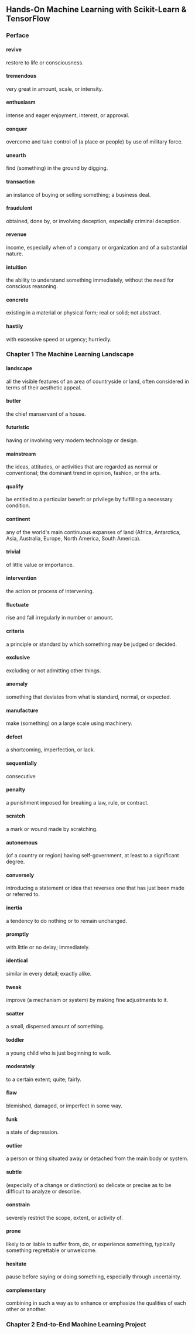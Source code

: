 ## Hands-On Machine Learning with Scikit-Learn & TensorFlow

### Perface

#### revive

restore to life or consciousness.

#### tremendous

very great in amount, scale, or intensity.

#### enthusiasm

intense and eager enjoyment, interest, or approval.

#### conquer

overcome and take control of (a place or people) by use of military force.

#### unearth

find (something) in the ground by digging.

#### transaction

an instance of buying or selling something; a business deal.

#### fraudulent

obtained, done by, or involving deception, especially criminal deception.

#### revenue

income, especially when of a company or organization and of a substantial nature.

#### intuition

the ability to understand something immediately, without the need for conscious reasoning.

#### concrete

existing in a material or physical form; real or solid; not abstract.

#### hastily

with excessive speed or urgency; hurriedly.

### Chapter 1 The Machine Learning Landscape

#### landscape

all the visible features of an area of countryside or land, often considered in terms of their aesthetic appeal.

#### butler

the chief manservant of a house.

#### futuristic

having or involving very modern technology or design.

#### mainstream

the ideas, attitudes, or activities that are regarded as normal or conventional; the dominant trend in opinion, fashion, or the arts.

#### qualify

be entitled to a particular benefit or privilege by fulfilling a necessary condition.

#### continent

any of the world's main continuous expanses of land (Africa, Antarctica, Asia, Australia, Europe, North America, South America).

#### trivial

of little value or importance.

#### intervention

the action or process of intervening.

#### fluctuate

rise and fall irregularly in number or amount.

#### criteria

a principle or standard by which something may be judged or decided.

#### exclusive

excluding or not admitting other things.

#### anomaly

something that deviates from what is standard, normal, or expected.

#### manufacture

make (something) on a large scale using machinery.

#### defect

a shortcoming, imperfection, or lack.

#### sequentially

consecutive

#### penalty

a punishment imposed for breaking a law, rule, or contract.

#### scratch

a mark or wound made by scratching.

#### autonomous

(of a country or region) having self-government, at least to a significant degree.

#### conversely

introducing a statement or idea that reverses one that has just been made or referred to.

#### inertia

a tendency to do nothing or to remain unchanged.

#### promptly

with little or no delay; immediately.

#### identical

similar in every detail; exactly alike.

#### tweak

improve (a mechanism or system) by making fine adjustments to it.

#### scatter

a small, dispersed amount of something.

#### toddler

a young child who is just beginning to walk.

#### moderately

to a certain extent; quite; fairly.

#### flaw

blemished, damaged, or imperfect in some way.

#### funk

a state of depression.

#### outlier

a person or thing situated away or detached from the main body or system.

#### subtle

(especially of a change or distinction) so delicate or precise as to be difficult to analyze or describe.

#### constrain

severely restrict the scope, extent, or activity of.

#### prone

likely to or liable to suffer from, do, or experience something, typically something regrettable or unwelcome.

#### hesitate

pause before saying or doing something, especially through uncertainty.

#### complementary

combining in such a way as to enhance or emphasize the qualities of each other or another.

### Chapter 2 End-to-End Machine Learning Project

